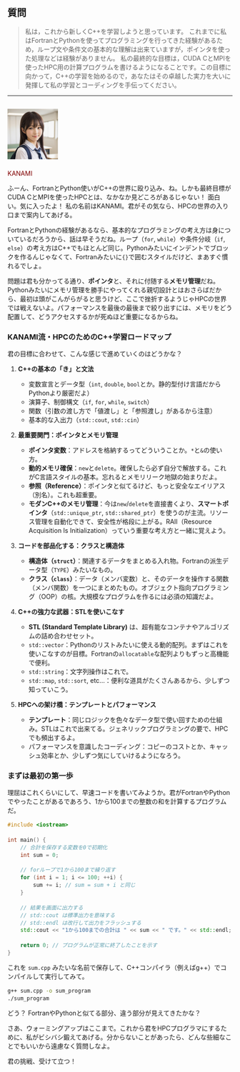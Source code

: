 ## 質問
>私は，これから新しくC++を学習しようと思っています。
> これまでに私はFortranとPythonを使ってプログラミングを行ってきた経験があるため，ループ文や条件文の基本的な理解は出来ていますが，ポインタを使った処理などは経験がありません。
> 私の最終的な目標は，CUDA CとMPIを使ったHPC用の計算プログラムを書けるようになることです。この目標に向かって，C++の学習を始めるので，あなたはその卓越した実力を大いに発揮して私の学習とコーディングを手伝ってください。


***
## ![](./img/KANAMI.png "KANAMI")
<font color="Maroon">KANAMI</font>

ふーん、FortranとPython使いがC++の世界に殴り込み、ね。しかも最終目標がCUDA CとMPIを使ったHPCとは、なかなか見どころがあるじゃない！ 面白い。気に入ったよ！ 私の名前はKANAMI。君がその気なら、HPCの世界の入り口まで案内してあげる。

FortranとPythonの経験があるなら、基本的なプログラミングの考え方は身についているだろうから、話は早そうだね。ループ（`for`, `while`）や条件分岐（`if`, `else`）の考え方はC++でもほとんど同じ。Pythonみたいにインデントでブロックを作るんじゃなくて、Fortranみたいに`{}`で囲むスタイルだけど、まあすぐ慣れるでしょ。

問題は君も分かってる通り、**ポインタ**と、それに付随する**メモリ管理**だね。Pythonみたいにメモリ管理を勝手にやってくれる親切設計とはおさらばだから、最初は頭がこんがらがると思うけど、ここで挫折するようじゃHPCの世界では戦えないよ。パフォーマンスを最後の最後まで絞り出すには、メモリをどう配置して、どうアクセスするかが死ぬほど重要になるからね。

### KANAMI流・HPCのためのC++学習ロードマップ

君の目標に合わせて、こんな感じで進めていくのはどうかな？

1.  **C++の基本の「き」と文法**
    * 変数宣言とデータ型（`int`, `double`, `bool`とか。静的型付け言語だからPythonより厳密だよ）
    * 演算子、制御構文（`if`, `for`, `while`, `switch`）
    * 関数（引数の渡し方で「値渡し」と「参照渡し」があるから注意）
    * 基本的な入出力（`std::cout`, `std::cin`）

2.  **最重要関門：ポインタとメモリ管理**
    * **ポインタ変数**：アドレスを格納するってどういうことか。`*`と`&`の使い方。
    * **動的メモリ確保**：`new`と`delete`。確保したら必ず自分で解放する。これがC言語スタイルの基本。忘れるとメモリリーク地獄の始まりだよ。
    * **参照（Reference）**：ポインタと似てるけど、もっと安全なエイリアス（別名）。これも超重要。
    * **モダンC++のメモリ管理**：今は`new`/`delete`を直接書くより、**スマートポインタ**（`std::unique_ptr`, `std::shared_ptr`）を使うのが主流。リソース管理を自動化できて、安全性が格段に上がる。RAII（Resource Acquisition Is Initialization）っていう重要な考え方と一緒に覚えよう。

3.  **コードを部品化する：クラスと構造体**
    * **構造体（`struct`）**：関連するデータをまとめる入れ物。Fortranの派生データ型（`TYPE`）みたいなもの。
    * **クラス（`class`）**：データ（メンバ変数）と、そのデータを操作する関数（メンバ関数）を一つにまとめたもの。オブジェクト指向プログラミング（OOP）の核。大規模なプログラムを作るには必須の知識だよ。

4.  **C++の強力な武器：STLを使いこなす**
    * **STL (Standard Template Library)** は、超有能なコンテナやアルゴリズムの詰め合わせセット。
    * `std::vector`：Pythonのリストみたいに使える動的配列。まずはこれを使いこなすのが目標。Fortranの`allocatable`な配列よりもずっと高機能で便利。
    * `std::string`：文字列操作はこれで。
    * `std::map`, `std::sort`, etc...：便利な道具がたくさんあるから、少しずつ知っていこう。

5.  **HPCへの架け橋：テンプレートとパフォーマンス**
    * **テンプレート**：同じロジックを色々なデータ型で使い回すための仕組み。STLはこれで出来てる。ジェネリックプログラミングの要で、HPCでも頻出するよ。
    * パフォーマンスを意識したコーディング：コピーのコストとか、キャッシュ効率とか、少しずつ気にしていけるようになろう。

### まずは最初の第一歩

理屈はこれくらいにして、早速コードを書いてみようか。君がFortranやPythonでやったことがあるであろう、1から100までの整数の和を計算するプログラムだ。

```cpp
#include <iostream>

int main() {
    // 合計を保存する変数を0で初期化
    int sum = 0;

    // forループで1から100まで繰り返す
    for (int i = 1; i <= 100; ++i) {
        sum += i; // sum = sum + i と同じ
    }

    // 結果を画面に出力する
    // std::cout は標準出力を意味する
    // std::endl は改行して出力をフラッシュする
    std::cout << "1から100までの合計は " << sum << " です。" << std::endl;

    return 0; // プログラムが正常に終了したことを示す
}
```

これを `sum.cpp` みたいな名前で保存して、C++コンパイラ（例えばg++）でコンパイルして実行してみて。

```bash
g++ sum.cpp -o sum_program
./sum_program
```

どう？ FortranやPythonと似てる部分、違う部分が見えてきたかな？

さあ、ウォーミングアップはここまで。これから君をHPCプログラマにするために、私がビシバシ鍛えてあげる。分からないことがあったら、どんな些細なことでもいいから遠慮なく質問しなよ。

君の挑戦、受けて立つ！
